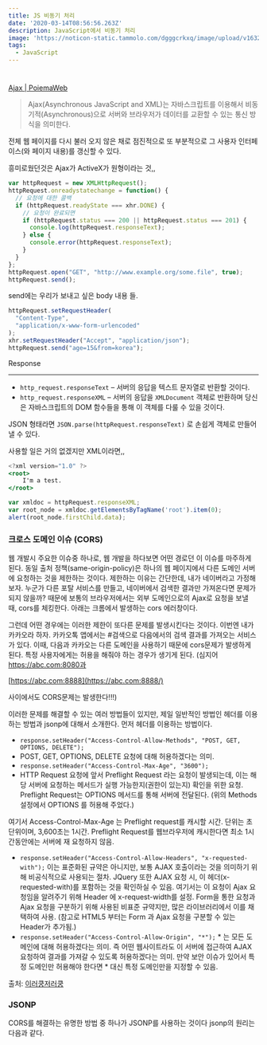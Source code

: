 ```yaml
---
title: JS 비동기 처리
date: '2020-03-14T08:56:56.263Z'
description: JavaScript에서 비동기 처리
image: 'https://noticon-static.tammolo.com/dgggcrkxq/image/upload/v1632298243/tlog/cover/_____JS_1_jbq8ea.png'
tags:
  - JavaScript
---
```


#

[Ajax | PoiemaWeb](https://poiemaweb.com/js-ajax)

> Ajax(Asynchronous JavaScript and XML)는 자바스크립트를 이용해서 비동기적(Asynchronous)으로 서버와 브라우저가 데이터를 교환할 수 있는 통신 방식을 의미한다.

전체 웹 페이지를 다시 불러 오지 않은 채로 점진적으로 또 부분적으로 그 사용자 인터페이스(와 페이지 내용)를 갱신할 수 있다.

흥미로웠던것은 Ajax가 ActiveX가 원형이라는 것,,

```jsx
var httpRequest = new XMLHttpRequest();
httpRequest.onreadystatechange = function() {
  // 요청에 대한 콜백
  if (httpRequest.readyState === xhr.DONE) {
    // 요청이 완료되면
    if (httpRequest.status === 200 || httpRequest.status === 201) {
      console.log(httpRequest.responseText);
    } else {
      console.error(httpRequest.responseText);
    }
  }
};
httpRequest.open("GET", "http://www.example.org/some.file", true);
httpRequest.send();
```

send에는 우리가 보내고 싶은 body 내용 들.

```jsx
httpRequest.setRequestHeader(
  "Content-Type",
  "application/x-www-form-urlencoded"
);
xhr.setRequestHeader("Accept", "application/json");
httpRequest.send("age=15&from=korea");
```

Response

---

- `http_request.responseText` – 서버의 응답을 텍스트 문자열로 반환할 것이다.
- `http_request.responseXML` – 서버의 응답을 `XMLDocument` 객체로 반환하며 당신은 자바스크립트의 DOM 함수들을 통해 이 객체를 다룰 수 있을 것이다.

JSON 형태라면 `JSON.parse(httpRequest.responseText)` 로 손쉽게 객체로 만들어낼 수 있다.

사용할 일은 거의 없겠지만 XML이라면,,

```jsx
<?xml version="1.0" ?>
<root>
    I'm a test.
</root>

var xmldoc = httpRequest.responseXML;
var root_node = xmldoc.getElementsByTagName('root').item(0);
alert(root_node.firstChild.data);
```

### 크로스 도메인 이슈 (CORS)

웹 개발시 주요한 이슈중 하나로, 웹 개발을 하다보면 어떤 경로던 이 이슈를 마주하게 된다.
동일 출처 정책(same-origin-policy)은 하나의 웹 페이지에서 다른 도메인 서버에 요청하는 것을 제한하는 것이다. 제한하는 이유는 간단한데, 내가 네이버라고 가정해보자.
누군가 다른 포탈 서비스를 만들고, 네이버에서 검색한 결과만 가져온다면 문제가 되지 않을까? 때문에 보통의 브라우저에서는 외부 도메인으로의 Ajax로 요청을 보낼 때, cors를 체킹한다.
아래는 크롬에서 발생하는 cors 에러창이다.

그런데 어떤 경우에는 이러한 제한이 또다른 문제를 발생시킨다는 것이다. 이번엔 내가 카카오라 하자. 카카오톡 앱에서는 #검색으로 다음에서의 검색 결과를 가져오는 서비스가 있다. 이때, 다음과 카카오는 다른 도메인을 사용하기 때문에 cors문제가 발생하게 된다. 특정 사용자에게는 허용을 해줘야 하는 경우가 생기게 된다.
(심지어 https://abc.com:8080과

[https://abc.com:8888](https://abc.com:8888/)

사이에서도 CORS문제는 발생한다!!!)

이러한 문제를 해결할 수 있는 여러 방법들이 있지만, 제일 일반적인 방법인 헤더를 이용하는 방법과 jsonp에 대해서 소개한다.
먼저 헤더를 이용하는 방법이다.

- `response.setHeader("Access-Control-Allow-Methods", "POST, GET, OPTIONS, DELETE");`
- POST, GET, OPTIONS, DELETE 요청에 대해 허용하겠다는 의미.
- `response.setHeader("Access-Control-Max-Age", "3600");`
- HTTP Request 요청에 앞서 Preflight Request 라는 요청이 발생되는데, 이는 해당 서버에 요청하는 메서드가 실행 가능한지(권한이 있는지) 확인을 위한 요청. Preflight Request는 OPTIONS 메서드를 통해 서버에 전달된다. (위의 Methods 설정에서 OPTIONS 를 허용해 주었다.)

여기서 Access-Control-Max-Age 는 Preflight request를 캐시할 시간. 단위는 초단위이며, 3,600초는 1시간. Preflight Request를 웹브라우저에 캐시한다면 최소 1시간동안에는 서버에 재 요청하지 않음.

- `response.setHeader("Access-Control-Allow-Headers", "x-requested-with");`
  이는 표준화된 규약은 아니지만, 보통 AJAX 호출이라는 것을 의미하기 위해 비공식적으로 사용되는 절차. JQuery 또한 AJAX 요청 시, 이 헤더(x-requested-with)를 포함하는 것을 확인하실 수 있음. 여기서는 이 요청이 Ajax 요청임을 알려주기 위해 Header 에 x-request-width를 설정. Form을 통한 요청과 Ajax 요청을 구분하기 위해 사용된 비표준 규약지만, 많은 라이브러리에서 이를 채택하여 사용. (참고로 HTML5 부터는 Form 과 Ajax 요청을 구분할 수 있는 Header가 추가됨.)
- `response.setHeader("Access-Control-Allow-Origin", "*");` \* 는 모든 도메인에 대해 허용하겠다는 의미. 즉 어떤 웹사이트라도 이 서버에 접근하여 AJAX 요청하여 결과를 가져갈 수 있도록 허용하겠다는 의미.
  만약 보안 이슈가 있어서 특정 도메인만 허용해야 한다면 \* 대신 특정 도메인만을 지정할 수 있음.

출처: [이러쿵저러쿵](http://ooz.co.kr/232)

### JSONP

CORS를 해결하는 유명한 방법 중 하나가 JSONP를 사용하는 것이다
jsonp의 원리는 다음과 같다.

> <script/> 태그는 same-origin-policy (SOP) 정책에 속하지 않는다는 사실을 근거로, 서로 다른 도메인간의 javascript 호출을 위하여 jsonp (JSON with Padding) 이 사용되었다.
> jsonp를 사용하기 위해서는 필수적으로 서버단에서 jsonp의 포맷을 따라야한다. 이것은 jsonp를 사용하기 위한 “규칙”이다.

```html
<script
  type="text/javascript"
  src="<http://kingbbode.com/result.json>"
></script>
```

html 문서에 script태그는 보안 정책에 적용되지 않는 점을 이용한 것

```html
<script
  type="text/javascript"
  src="<http://kingbbode.com/result.json?callback=parseResponse>"
></script>
```

여기서 script 태그는 javascript 내용을 `포함`시킨 것이 아니라 `실행`시킨 것이다.
아래 코드는 jsonp를 호출할 script태그를 동적으로 생성하는 코드다. 물론 생성과 동시에 실행시킨다.

```jsx
var script = document.createElement("script");
script.src = "//kingbbode.com/jsonp?callback=parseResponse";
document.getElementsByTagName("head")[0].appendChild(script);
function parseResponse(data) {
  //callback method
}
```

그러나 jsonp는 서버에서 지원하지 않으면 사용할 수 없다.
parseResponse함수가 실행되려면 script태그는 다음과 같아야 한다.

```html
<script type="text/javascript">
  parseResponse({ Name: "Foo", Id: 1234, Rank: 7 });
</script>
```

서버에서는 요청된 내용을 json형태의 응답을 만들어 callback 파라미터로 전달 받은 콜백이름을 래핑하여 위와 같은 응답을 내려준 것이다.

출처: [Seotory](https://blog.seotory.com/post/2016/04/understand-jsonp), [개발노트 - kingbbode](http://kingbbode.tistory.com/26)

참조:

---

여기까지가 인터뷰에서 질문에 대한 정리입니다. 웹 개발자 면접을 준비하시는 분들에게 도움이 되었으면 좋겠다.

참고

---

[javascript ajax 통신, jsonp 의 모든 것](https://blog.seotory.com/post/2016/04/understand-jsonp)

[HTTP 접근 제어 (CORS)](https://developer.mozilla.org/ko/docs/Web/HTTP/Access_control_CORS)

[JSONP 알고 쓰자](https://kingbbode.tistory.com/26)

같이 읽어볼만 한 것

---

[웹 애플리케이션의 새로운 패러다임, Ajax (상)](http://blog.naver.com/PostView.nhn?blogId=gachoori&logNo=140038444029&parentCategoryNo=&categoryNo=8&viewDate=&isShowPopularPosts=false&from=postView)
